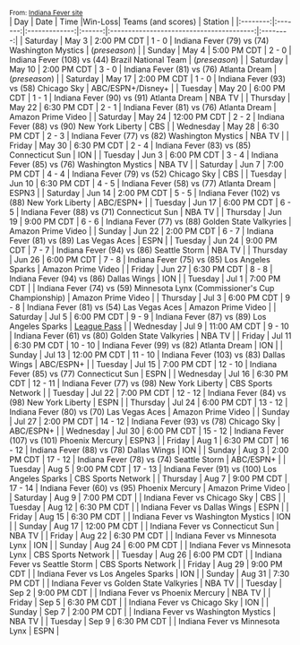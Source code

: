 <small>From: [Indiana Fever site](https://fever.wnba.com/schedule?season=2025&month=all&location=all&opponent=all)</small>  
|    Day   |   Date  |     Time      |Win-Loss|                Teams (and scores)        |  Station |
|:--------:|:-------:|:-------------:|:------:|:----------------------------------------:|:--------:|
| Saturday | May 3 | 2:00 PM CDT | 1 - 0 | Indiana Fever (79) vs (74) Washington Mystics | (*preseason*) |
| Sunday | May 4 | 5:00 PM CDT | 2 - 0 | Indiana Fever (108) vs (44) Brazil National Team | (*preseason*) |
| Saturday | May 10 | 2:00 PM CDT | 3 - 0 | Indiana Fever  (81) vs (76) Atlanta Dream | (*preseason*) |
| Saturday | May 17 | 2:00 PM CDT | 1 - 0 | Indiana Fever (93) vs (58) Chicago Sky | ABC/ESPN+/Disney+ |
| Tuesday | May 20 | 6:00 PM CDT |  1 - 1 | Indiana Fever (90) vs (91) Atlanta Dream | NBA TV |
| Thursday | May 22 | 6:30 PM CDT |  2 - 1  | Indiana Fever (81) vs (76) Atlanta Dream | Amazon Prime Video |
| Saturday | May 24 | 12:00 PM CDT |  2 - 2  | Indiana Fever (88) vs (90) New York Liberty | CBS |
| Wednesday | May 28 | 6:30 PM CDT |  2 - 3  | Indiana Fever (77) vs (82) Washington Mystics | NBA TV |
| Friday | May 30 | 6:30 PM CDT |  2 - 4  | Indiana Fever (83) vs (85) Connecticut Sun | ION |
| Tuesday | Jun 3 | 6:00 PM CDT |  3 - 4  | Indiana Fever (85) vs (76) Washington Mystics | NBA TV |
| Saturday | Jun 7 | 7:00 PM CDT | 4 - 4  | Indiana Fever (79) vs (52) Chicago Sky | CBS |
| Tuesday | Jun 10 | 6:30 PM CDT | 4 - 5 | Indiana Fever (58) vs (77) Atlanta Dream | ESPN3 |
| Saturday | Jun 14 | 2:00 PM CDT | 5 - 5 | Indiana Fever (102) vs (88) New York Liberty | ABC/ESPN+ |
| Tuesday | Jun 17 | 6:00 PM CDT  | 6 - 5 | Indiana Fever (88) vs (71) Connecticut Sun | NBA TV |
| Thursday | Jun 19 | 9:00 PM CDT | 6 - 6 | Indiana Fever (77) vs (88) Golden State Valkyries | Amazon Prime Video |
| Sunday | Jun 22 | 2:00 PM CDT  | 6 - 7  | Indiana Fever (81) vs (89) Las Vegas Aces | ESPN |
| Tuesday | Jun 24 | 9:00 PM CDT | 7 - 7  | Indiana Fever (94) vs (86) Seattle Storm | NBA TV |
| Thursday | Jun 26 | 6:00 PM CDT | 7 - 8 | Indiana Fever (75) vs (85) Los Angeles Sparks | Amazon Prime Video |
| Friday | Jun 27 | 6:30 PM CDT  | 8 - 8  | Indiana Fever (94) vs (86) Dallas Wings | ION |
| Tuesday | Jul 1 | 7:00 PM CDT |       | Indiana Fever (74) vs (59) Minnesota Lynx (Commissioner's Cup Championship)  | Amazon Prime Video |
| Thursday | Jul 3 | 6:00 PM CDT | 9 - 8 | Indiana Fever (81) vs (54) Las Vegas Aces | Amazon Prime Video |
| Saturday | Jul 5 | 6:00 PM CDT | 9 - 9 | Indiana Fever (87) vs (89) Los Angeles Sparks | [League Pass](https://www.wnba.com/leaguepass) |
| Wednesday | Jul 9 | 11:00 AM CDT | 9 - 10 | Indiana Fever (61) vs (80) Golden State Valkyries | NBA TV |
| Friday | Jul 11 | 6:30 PM CDT  | 10 - 10 | Indiana Fever (99) vs (82) Atlanta Dream | ION |
| Sunday | Jul 13 | 12:00 PM CDT | 11 - 10 | Indiana Fever (103) vs (83) Dallas Wings | ABC/ESPN+ |
| Tuesday | Jul 15 | 7:00 PM CDT | 12 - 10 | Indiana Fever (85) vs (77) Connecticut Sun | ESPN |
| Wednesday | Jul 16 | 6:30 PM CDT | 12 - 11 | Indiana Fever (77) vs (98) New York Liberty | CBS Sports Network |
| Tuesday | Jul 22 | 7:00 PM CDT | 12 - 12 | Indiana Fever (84) vs (98) New York Liberty | ESPN |
| Thursday | Jul 24 | 6:00 PM CDT | 13 - 12 | Indiana Fever (80) vs (70) Las Vegas Aces | Amazon Prime Video |
| Sunday | Jul 27 | 2:00 PM CDT | 14 - 12 | Indiana Fever (93) vs (78) Chicago Sky | ABC/ESPN+ |
| Wednesday | Jul 30 | 6:00 PM CDT | 15 - 12 | Indiana Fever (107) vs (101) Phoenix Mercury | ESPN3 |
| Friday | Aug 1 | 6:30 PM CDT | 16 - 12 | Indiana Fever (88) vs (78) Dallas Wings | ION |
| Sunday | Aug 3 | 2:00 PM CDT | 17 - 12 | Indiana Fever (78) vs (74) Seattle Storm | ABC/ESPN+ |
| Tuesday | Aug 5 | 9:00 PM CDT | 17 - 13 | Indiana Fever (91) vs (100) Los Angeles Sparks | CBS Sports Network |
| Thursday | Aug 7 | 9:00 PM CDT | 17 - 14 | Indiana Fever (60) vs (95) Phoenix Mercury | Amazon Prime Video |
| Saturday | Aug 9 | 7:00 PM CDT |       | Indiana Fever vs Chicago Sky | CBS |
| Tuesday | Aug 12 | 6:30 PM CDT |       | Indiana Fever vs Dallas Wings | ESPN |
| Friday | Aug 15 | 6:30 PM CDT |       | Indiana Fever vs Washington Mystics | ION |
| Sunday | Aug 17 | 12:00 PM CDT |       | Indiana Fever vs Connecticut Sun | NBA TV |
| Friday | Aug 22 | 6:30 PM CDT |       | Indiana Fever vs Minnesota Lynx | ION |
| Sunday | Aug 24 | 6:00 PM CDT |       | Indiana Fever vs Minnesota Lynx | CBS Sports Network |
| Tuesday | Aug 26 | 6:00 PM CDT |       | Indiana Fever vs Seattle Storm | CBS Sports Network |
| Friday | Aug 29 | 9:00 PM CDT |       | Indiana Fever vs Los Angeles Sparks | ION |
| Sunday | Aug 31 | 7:30 PM CDT |       | Indiana Fever vs Golden State Valkyries | NBA TV |
| Tuesday | Sep 2 | 9:00 PM CDT |       | Indiana Fever vs Phoenix Mercury | NBA TV |
| Friday | Sep 5 | 6:30 PM CDT |       | Indiana Fever vs Chicago Sky | ION |
| Sunday | Sep 7 | 2:00 PM CDT |       | Indiana Fever vs Washington Mystics | NBA TV |
| Tuesday | Sep 9 | 6:30 PM CDT |       | Indiana Fever vs Minnesota Lynx | ESPN |
